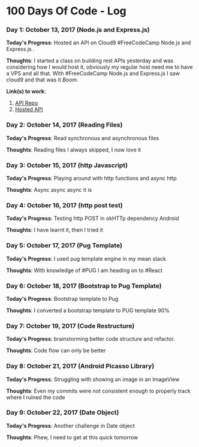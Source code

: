 # 100 Days Of Code - Log

### Day 1: October 13, 2017 (Node.js and Express.js)

**Today's Progress**: Hosted an API on Cloud9 #FreeCodeCamp Node.js and Express.js .

**Thoughts**: I started a class on building rest APIs yesterday and was considering how I would host it, obviously my regular host need me to have a VPS and all that. With #FreeCodeCamp Node.js and Express.js I saw cloud9 and that was it *Boom*.

**Link(s) to work**: 
1. [API Repo](https://github.com/ThadeusAjayi/student_resources)
2. [Hosted API](https://student-resources-ainojie.c9users.io/resources)

### Day 2: October 14, 2017 (Reading Files)

**Today's Progress**: Read synchronous and asynchronous files

**Thoughts**: Reading files I always skipped, I now love it

### Day 3: October 15, 2017 (http Javascript)

**Today's Progress**: Playing around with http functions and async http

**Thoughts**: Async async async it is


### Day 4: October 16, 2017 (http post test)

**Today's Progress**: Testing http POST in okHTTp dependency Android

**Thoughts**: I have learnt it, then I tried it

### Day 5: October 17, 2017 (Pug Template)

**Today's Progress**: I used pug template engine in my mean stack

**Thoughts**: With knowledge of #PUG I am heading on to #React

### Day 6: October 18, 2017 (Bootstrap to Pug Template)

**Today's Progress**: Bootstrap template to Pug

**Thoughts**: I converted a bootstrap template to PUG template 90%

### Day 7: October 19, 2017 (Code Restructure)

**Today's Progress**: brainstorming better code structure and refactor.

**Thoughts**: Code flow can only be better

### Day 8: October 21, 2017 (Android Picasso Library)

**Today's Progress**: Struggling with showing an image in an ImageView

**Thoughts**: Even my commits were not consistent enough to properly track where I ruined the code

### Day 9: October 22, 2017 (Date Object)

**Today's Progress**: Another challenge in Date object

**Thoughts**: Phew, I need to get at this quick tomorrow
